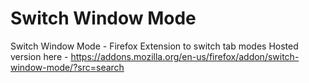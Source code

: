 Switch Window Mode
=========

Switch Window Mode - Firefox Extension to switch tab modes
Hosted version here - https://addons.mozilla.org/en-us/firefox/addon/switch-window-mode/?src=search
